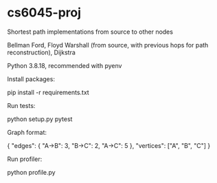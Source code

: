 # cs6045-proj

Shortest path implementations from source to other nodes

Bellman Ford, Floyd Warshall (from source, with previous hops for path reconstruction), Dijkstra

Python 3.8.18, recommended with pyenv

Install packages:

pip install -r requirements.txt

Run tests:

python setup.py pytest

Graph format:

{
  "edges": {
  "A->B": 3,
  "B->C": 2,
  "A->C": 5
  },
  "vertices": ["A", "B", "C"]
}

Run profiler:

python profile.py